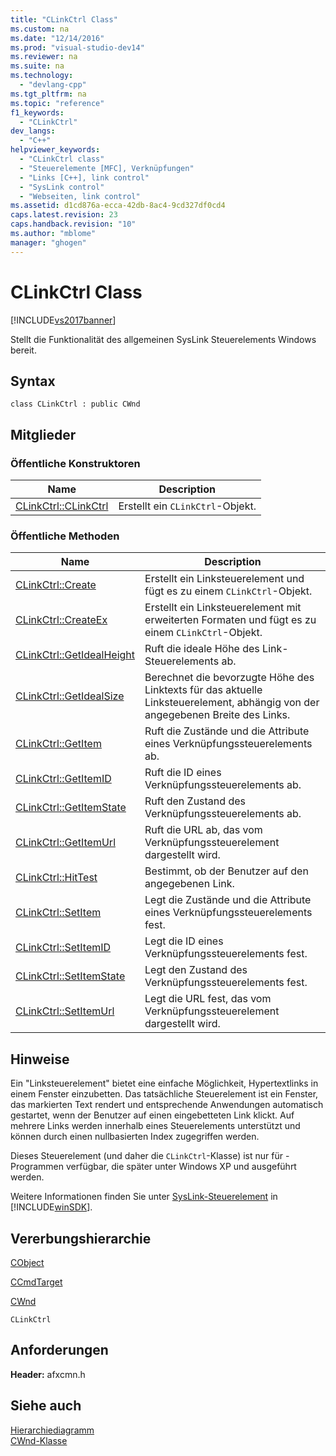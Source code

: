 ```yaml
---
title: "CLinkCtrl Class"
ms.custom: na
ms.date: "12/14/2016"
ms.prod: "visual-studio-dev14"
ms.reviewer: na
ms.suite: na
ms.technology: 
  - "devlang-cpp"
ms.tgt_pltfrm: na
ms.topic: "reference"
f1_keywords: 
  - "CLinkCtrl"
dev_langs: 
  - "C++"
helpviewer_keywords: 
  - "CLinkCtrl class"
  - "Steuerelemente [MFC], Verknüpfungen"
  - "Links [C++], link control"
  - "SysLink control"
  - "Webseiten, link control"
ms.assetid: d1cd876a-ecca-42db-8ac4-9cd327df0cd4
caps.latest.revision: 23
caps.handback.revision: "10"
ms.author: "mblome"
manager: "ghogen"
---
```

# CLinkCtrl Class
[!INCLUDE[vs2017banner](../../assembler/inline/includes/vs2017banner.md)]

Stellt die Funktionalität des allgemeinen SysLink Steuerelements Windows bereit.  
  
## Syntax  
  
```  
class CLinkCtrl : public CWnd  
```  
  
## Mitglieder  
  
### Öffentliche Konstruktoren  
  
|Name|Description|  
|----------|-----------------|  
|[CLinkCtrl::CLinkCtrl](../Topic/CLinkCtrl::CLinkCtrl.md)|Erstellt ein `CLinkCtrl`\-Objekt.|  
  
### Öffentliche Methoden  
  
|Name|Description|  
|----------|-----------------|  
|[CLinkCtrl::Create](../Topic/CLinkCtrl::Create.md)|Erstellt ein Linksteuerelement und fügt es zu einem `CLinkCtrl`\-Objekt.|  
|[CLinkCtrl::CreateEx](../Topic/CLinkCtrl::CreateEx.md)|Erstellt ein Linksteuerelement mit erweiterten Formaten und fügt es zu einem `CLinkCtrl`\-Objekt.|  
|[CLinkCtrl::GetIdealHeight](../Topic/CLinkCtrl::GetIdealHeight.md)|Ruft die ideale Höhe des Link\-Steuerelements ab.|  
|[CLinkCtrl::GetIdealSize](../Topic/CLinkCtrl::GetIdealSize.md)|Berechnet die bevorzugte Höhe des Linktexts für das aktuelle Linksteuerelement, abhängig von der angegebenen Breite des Links.|  
|[CLinkCtrl::GetItem](../Topic/CLinkCtrl::GetItem.md)|Ruft die Zustände und die Attribute eines Verknüpfungssteuerelements ab.|  
|[CLinkCtrl::GetItemID](../Topic/CLinkCtrl::GetItemID.md)|Ruft die ID eines Verknüpfungssteuerelements ab.|  
|[CLinkCtrl::GetItemState](../Topic/CLinkCtrl::GetItemState.md)|Ruft den Zustand des Verknüpfungssteuerelements ab.|  
|[CLinkCtrl::GetItemUrl](../Topic/CLinkCtrl::GetItemUrl.md)|Ruft die URL ab, das vom Verknüpfungssteuerelement dargestellt wird.|  
|[CLinkCtrl::HitTest](../Topic/CLinkCtrl::HitTest.md)|Bestimmt, ob der Benutzer auf den angegebenen Link.|  
|[CLinkCtrl::SetItem](../Topic/CLinkCtrl::SetItem.md)|Legt die Zustände und die Attribute eines Verknüpfungssteuerelements fest.|  
|[CLinkCtrl::SetItemID](../Topic/CLinkCtrl::SetItemID.md)|Legt die ID eines Verknüpfungssteuerelements fest.|  
|[CLinkCtrl::SetItemState](../Topic/CLinkCtrl::SetItemState.md)|Legt den Zustand des Verknüpfungssteuerelements fest.|  
|[CLinkCtrl::SetItemUrl](../Topic/CLinkCtrl::SetItemUrl.md)|Legt die URL fest, das vom Verknüpfungssteuerelement dargestellt wird.|  
  
## Hinweise  
 Ein "Linksteuerelement" bietet eine einfache Möglichkeit, Hypertextlinks in einem Fenster einzubetten.  Das tatsächliche Steuerelement ist ein Fenster, das markierten Text rendert und entsprechende Anwendungen automatisch gestartet, wenn der Benutzer auf einen eingebetteten Link klickt.  Auf mehrere Links werden innerhalb eines Steuerelements unterstützt und können durch einen nullbasierten Index zugegriffen werden.  
  
 Dieses Steuerelement \(und daher die `CLinkCtrl`\-Klasse\) ist nur für \- Programmen verfügbar, die später unter Windows XP und ausgeführt werden.  
  
 Weitere Informationen finden Sie unter [SysLink\-Steuerelement](http://msdn.microsoft.com/library/windows/desktop/bb760706) in [!INCLUDE[winSDK](../../atl/includes/winsdk_md.md)].  
  
## Vererbungshierarchie  
 [CObject](../../mfc/reference/cobject-class.md)  
  
 [CCmdTarget](../../mfc/reference/ccmdtarget-class.md)  
  
 [CWnd](../../mfc/reference/cwnd-class.md)  
  
 `CLinkCtrl`  
  
## Anforderungen  
 **Header:** afxcmn.h  
  
## Siehe auch  
 [Hierarchiediagramm](../../mfc/hierarchy-chart.md)   
 [CWnd\-Klasse](../../mfc/reference/cwnd-class.md)